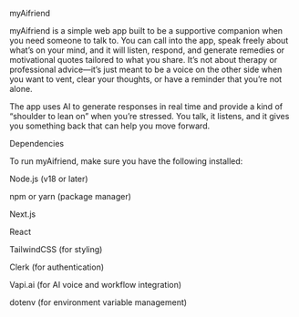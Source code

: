 myAifriend

myAifriend is a simple web app built to be a supportive companion when you need someone to talk to. You can call into the app, speak freely about what’s on your mind, and it will listen, respond, and generate remedies or motivational quotes tailored to what you share. It’s not about therapy or professional advice—it’s just meant to be a voice on the other side when you want to vent, clear your thoughts, or have a reminder that you’re not alone.

The app uses AI to generate responses in real time and provide a kind of “shoulder to lean on” when you’re stressed. You talk, it listens, and it gives you something back that can help you move forward.

Dependencies

To run myAifriend, make sure you have the following installed:

Node.js (v18 or later)

npm or yarn (package manager)

Next.js

React

TailwindCSS (for styling)

Clerk (for authentication)

Vapi.ai (for AI voice and workflow integration)

dotenv (for environment variable management)
